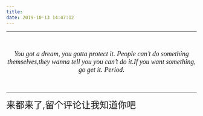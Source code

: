 ```yaml
---
title:
date: 2019-10-13 14:47:12
---
```


---
<br/>
<br/>


<i>
<center>
<font size=4 face="微软雅黑">
You got a dream, you gotta protect it. People can’t do something themselves,they wanna tell you you can’t do it.If you want something, go get it. Period.
</font>
</center>
</i>




<br/>
<br/>


---

<font size=5>来都来了,留个评论让我知道你吧</font>
